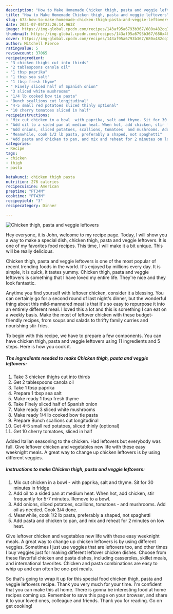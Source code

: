```yaml
---
description: "How to Make Homemade Chicken thigh, pasta and veggie leftovers"
title: "How to Make Homemade Chicken thigh, pasta and veggie leftovers"
slug: 673-how-to-make-homemade-chicken-thigh-pasta-and-veggie-leftovers
date: 2021-07-05T23:26:14.963Z
image: https://img-global.cpcdn.com/recipes/143af95a6793b367/680x482cq70/chicken-thigh-pasta-and-veggie-leftovers-recipe-main-photo.jpg
thumbnail: https://img-global.cpcdn.com/recipes/143af95a6793b367/680x482cq70/chicken-thigh-pasta-and-veggie-leftovers-recipe-main-photo.jpg
cover: https://img-global.cpcdn.com/recipes/143af95a6793b367/680x482cq70/chicken-thigh-pasta-and-veggie-leftovers-recipe-main-photo.jpg
author: Mitchell Pierce
ratingvalue: 5
reviewcount: 37065
recipeingredient:
- "3 chicken thighs cut into thirds"
- "2 tablespoons canola oil"
- "1 tbsp paprika"
- "1 tbsp sea salt"
- "1 tbsp fresh thyme"
- " Finely sliced half of Spanish onion"
- "3 sliced white mushrooms"
- "1/4 lb cooked bow tie pasta"
- "Bunch scallions cut longitudinal"
- "4-5 small red potatoes sliced thinly optional"
- "10 cherry tomatoes sliced in half"
recipeinstructions:
- "Mix cut chicken in a bowl  with paprika, salt and thyme. Sit for 30 minutes in fridge"
- "Add oil to a sided pan at medium heat. When hot, add chicken, stir frequently for 5-7 minutes. Remove to a bowl."
- "Add onions, sliced potatoes, scallions, tomatoes  and mushrooms. Add oil as needed. Cook 3/4 done."
- "Meanwhile, cook 1/2 lb pasta, preferably a shaped, not spaghetti"
- "Add pasta and chicken to pan, and mix and reheat for 2 minutes on low heat."
categories:
- Recipe
tags:
- chicken
- thigh
- pasta

katakunci: chicken thigh pasta 
nutrition: 276 calories
recipecuisine: American
preptime: "PT34M"
cooktime: "PT43M"
recipeyield: "3"
recipecategory: Dinner

---
```



![Chicken thigh, pasta and veggie leftovers](https://img-global.cpcdn.com/recipes/143af95a6793b367/680x482cq70/chicken-thigh-pasta-and-veggie-leftovers-recipe-main-photo.jpg)

Hey everyone, it is John, welcome to my recipe page. Today, I will show you a way to make a special dish, chicken thigh, pasta and veggie leftovers. It is one of my favorites food recipes. This time, I will make it a bit unique. This will be really delicious.

Chicken thigh, pasta and veggie leftovers is one of the most popular of recent trending foods in the world. It's enjoyed by millions every day. It is simple, it is quick, it tastes yummy. Chicken thigh, pasta and veggie leftovers is something that I have loved my entire life. They're nice and they look fantastic.

Anytime you find yourself with leftover chicken, consider it a blessing. You can certainly go for a second round of last night&#39;s dinner, but the wonderful thing about this mild-mannered meat is that it&#39;s so easy to repurpose it into an entirely different meal. I loved this a lot and this is something I can eat on a weekly basis. Make the most of leftover chicken with these budget-friendly recipes, from soups and salads to thrifty family curries and nourishing stir-fries.


To begin with this recipe, we have to prepare a few components. You can have chicken thigh, pasta and veggie leftovers using 11 ingredients and 5 steps. Here is how you cook it.

<!--inarticleads1-->

##### The ingredients needed to make Chicken thigh, pasta and veggie leftovers:

1. Take 3 chicken thighs cut into thirds
1. Get 2 tablespoons canola oil
1. Take 1 tbsp paprika
1. Prepare 1 tbsp sea salt
1. Make ready 1 tbsp fresh thyme
1. Take  Finely sliced half of Spanish onion
1. Make ready 3 sliced white mushrooms
1. Make ready 1/4 lb cooked bow tie pasta
1. Prepare Bunch scallions cut longitudinal
1. Get 4-5 small red potatoes, sliced thinly (optional)
1. Get 10 cherry tomatoes, sliced in half


Added Italian seasoning to the chicken. Had leftovers but everybody was full. Give leftover chicken and vegetables new life with these easy weeknight meals. A great way to change up chicken leftovers is by using different veggies. 

<!--inarticleads2-->

##### Instructions to make Chicken thigh, pasta and veggie leftovers:

1. Mix cut chicken in a bowl  - with paprika, salt and thyme. Sit for 30 minutes in fridge
1. Add oil to a sided pan at medium heat. When hot, add chicken, stir frequently for 5-7 minutes. Remove to a bowl.
1. Add onions, sliced potatoes, scallions, tomatoes  - and mushrooms. Add oil as needed. Cook 3/4 done.
1. Meanwhile, cook 1/2 lb pasta, preferably a shaped, not spaghetti
1. Add pasta and chicken to pan, and mix and reheat for 2 minutes on low heat.


Give leftover chicken and vegetables new life with these easy weeknight meals. A great way to change up chicken leftovers is by using different veggies. Sometimes I just use veggies that are leftovers too, and other times I buy veggies just for making different leftover chicken dishes. Choose from these flavorful chicken and pasta dishes, including casseroles, skillet meals, and international favorites. Chicken and pasta combinations are easy to whip up and can often be one-pot meals. 

So that's going to wrap it up for this special food chicken thigh, pasta and veggie leftovers recipe. Thank you very much for your time. I'm confident that you can make this at home. There is gonna be interesting food at home recipes coming up. Remember to save this page on your browser, and share it to your loved ones, colleague and friends. Thank you for reading. Go on get cooking!
